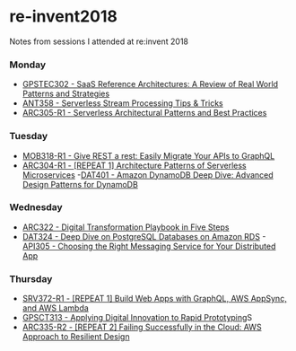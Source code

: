 # re-invent2018
Notes from sessions I attended at re:invent 2018

### Monday
- [GPSTEC302 - SaaS Reference Architectures: A Review of Real World Patterns and Strategies](./mon/gpstec302.md)
- [ANT358 - Serverless Stream Processing Tips & Tricks](./mon/ant358.md)
- [ARC305-R1 - Serverless Architectural Patterns and Best Practices](./mon/arc305.md)

### Tuesday
- [MOB318-R1 - Give REST a rest: Easily Migrate Your APIs to GraphQL](./tue/mob318.md)
- [ARC304-R1 - [REPEAT 1] Architecture Patterns of Serverless Microservices](./tue/arc304.md)
-[DAT401 - Amazon DynamoDB Deep Dive: Advanced Design Patterns for DynamoDB](./tue/dat401.md)

### Wednesday
- [ARC322 - Digital Transformation Playbook in Five Steps](./wed/arc322.md)
- [DAT324 - Deep Dive on PostgreSQL Databases on Amazon RDS](./wed/dat324.md)
-[API305 - Choosing the Right Messaging Service for Your Distributed App](./wed/api305.md)

### Thursday
- [SRV372-R1 - [REPEAT 1] Build Web Apps with GraphQL, AWS AppSync, and AWS Lambda](./thr/svr372.md)
- [GPSCT313 - Applying Digital Innovation to Rapid Prototyping](./thr/gpsct313.md)S
- [ARC335-R2 - [REPEAT 2] Failing Successfully in the Cloud: AWS Approach to Resilient Design](./thr/arc335.md)
